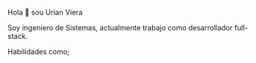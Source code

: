 Hola 👋 sou Urian Viera

Soy ingeniero de Sistemas, actualmente trabajo como desarrollador full-stack.

Habilidades como;

